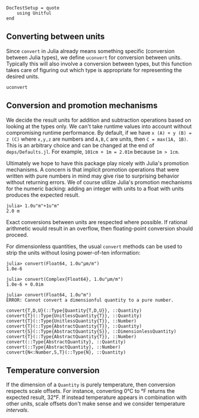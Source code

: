 ```@meta
DocTestSetup = quote
    using Unitful
end
```

## Converting between units

Since `convert` in Julia already means something specific (conversion between
Julia types), we define `uconvert` for conversion between units. Typically
this will also involve a conversion between types, but this function takes care
of figuring out which type is appropriate for representing the desired units.

```@docs
uconvert
```

## Conversion and promotion mechanisms

We decide the result units for addition and subtraction operations based
on looking at the types only. We can't take runtime values into account
without compromising runtime performance. By default, if we have
`x (A) + y (B) = z (C)` where `x,y,z` are numbers and `A,B,C` are units,
then `C = max(1A, 1B)`. This is an arbitrary choice and can be changed at the
end of `deps/Defaults.jl`. For example, `101cm + 1m = 2.01m` because `1m > 1cm`.

Ultimately we hope to have this package play nicely with Julia's promotion mechanisms.
A concern is that implicit promotion operations that were written with
pure numbers in mind may give rise to surprising behavior without returning errors.
We of course utilize Julia's promotion mechanisms for the numeric backing:
adding an integer with units to a float with units produces the expected result.

```jldoctest
julia> 1.0u"m"+1u"m"
2.0 m
```

Exact conversions between units are respected where possible. If rational
arithmetic would result in an overflow, then floating-point conversion should
proceed.

For dimensionless quantities, the usual `convert` methods can be
used to strip the units without losing power-of-ten information:

```jldoctest
julia> convert(Float64, 1.0u"μm/m")
1.0e-6

julia> convert(Complex{Float64}, 1.0u"μm/m")
1.0e-6 + 0.0im

julia> convert(Float64, 1.0u"m")
ERROR: Cannot convert a dimensionful quantity to a pure number.
```

```@docs
convert{T,D,U}(::Type{Quantity{T,D,U}}, ::Quantity)
convert{T}(::Type{UnitlessQuantity{T}}, ::Quantity)
convert{T}(::Type{UnitlessQuantity{T}}, ::Number)
convert{T}(::Type{AbstractQuantity{T}}, ::Quantity)
convert{S}(::Type{AbstractQuantity{S}}, ::DimensionlessQuantity)
convert{T}(::Type{AbstractQuantity{T}}, ::Number)
convert(::Type{AbstractQuantity}, ::Quantity)
convert(::Type{AbstractQuantity}, ::Number)
convert{N<:Number,S,T}(::Type{N}, ::Quantity)
```

## Temperature conversion

If the dimension of a `Quantity` is purely temperature, then conversion
respects scale offsets. For instance, converting 0°C to °F returns the expected
result, 32°F. If instead temperature appears in combination with other units,
scale offsets don't make sense and we consider temperature *intervals*.
